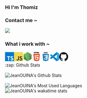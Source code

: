 ### Hi I'm Thomiz

### Contact me ~

[![](https://discord.c99.nl/widget/theme-4/696481194443014174.png)](https://discord.com/users/696481194443014174)

### What i work with ~
<img align="left" alt="TypeScript" width="30px" src="https://github.com/github/explore/blob/main/topics/typescript/typescript.png" />
<img align="left" alt="JavaScript" width="30px" src="https://raw.githubusercontent.com/github/explore/master/topics/javascript/javascript.png" />
<img align="left" alt="Node.js" width="30px" src="https://raw.githubusercontent.com/github/explore/master/topics/nodejs/nodejs.png" />
<img align="left" alt="HTML5" width="30px" src="https://raw.githubusercontent.com/github/explore/master/topics/html/html.png" />
<img align="left" alt="CSS3" width="30px" src="https://raw.githubusercontent.com/github/explore/master/topics/css/css.png" />
<img align="left" alt="Visual Studio Code" width="30px" src="https://raw.githubusercontent.com/github/explore/master/topics/visual-studio-code/visual-studio-code.png" />
<img align="left" alt="GitHub" width="30px" src="https://raw.githubusercontent.com/github/explore/master/topics/github/github.png" />

<br>
<br>
  <summary>:zap: Github Stats</summary>
  <br>
  <img align="left" alt="JeanOUINA's Github Stats" src="https://github-readme-stats.vercel.app/api?username=JeanOUINA&show_icons=true&theme=dark&count_private=true"/>
  <br>
  <br>
  <img align="left" alt="JeanOUINA's Most Used Languages" src="https://github-readme-stats.vercel.app/api/top-langs/?username=JeanOUINA&layout=compact&theme=dark&count_private=true"/>
  <br>
  <img align="left" alt="JeanOUINA's wakatime stats" src="https://github-readme-stats.vercel.app/api/wakatime?username=aThomized"/> 
